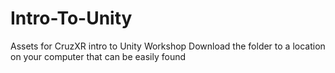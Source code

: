 # Intro-To-Unity
Assets for CruzXR intro to Unity Workshop
Download the folder to a location on your computer that can be easily found
